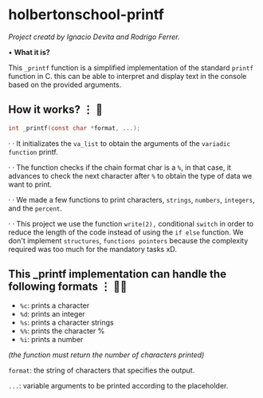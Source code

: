 # holbertonschool-printf

*Project creatd by Ignacio Devita and Rodrigo Ferrer.*

• **What it is?** 

This `_printf` function is a simplified implementation of the standard `printf` function in C. this can be able to interpret and display text in the console based on the provided arguments.


##  **How it works?** ⋮ 📝

```c
int _printf(const char *format, ...);
```
· · It initializates the `va_list` to obtain the arguments of the `variadic function` printf.

· · The function checks if the chain format char is a `%`, in that case, it advances to check the next character after `%` to obtain the type of data we want to print. 

· · We made a few functions to print characters, `strings`, `numbers`, `integers`, and the `percent`.

· · This project we use the function `write(2),` conditional `switch` in order to reduce the length of the code instead of using the `if else` function. 
We don't implement `structures`, `functions pointers` because the complexity required was too much for the mandatory tasks xD.

##  **This _printf implementation can handle the following formats** ⋮ ⛓️‍💥

- `%c`: prints a character
- `%d`: prints an integer
- `%s`: prints a character strings
- `%%`: prints the character %
- `%i`: prints a number

*(the function must return the number of characters printed)*

`format`: the string of characters that specifies the output.

`...`: variable arguments to be printed according to the placeholder.

